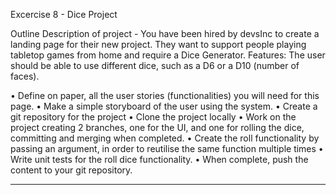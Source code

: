 Excercise 8 - Dice Project 

Outline Description of project - You have been hired by devsInc to create a landing page for their
new project. They want to support people playing tabletop games
from home and require a Dice Generator.
Features:
The user should be able to use different dice, such as a D6 or a D10
(number of faces).

• Define on paper, all the user stories (functionalities) you will need
for this page.
• Make a simple storyboard of the user using the system.
• Create a git repository for the project
• Clone the project locally
• Work on the project creating 2 branches, one for the UI, and one
for rolling the dice, committing and merging when completed.
• Create the roll functionality by passing an argument, in order to
reutilise the same function multiple times
• Write unit tests for the roll dice functionality.
• When complete, push the content to your git repository.

---------------------------------------------------------------------------------------------------------

